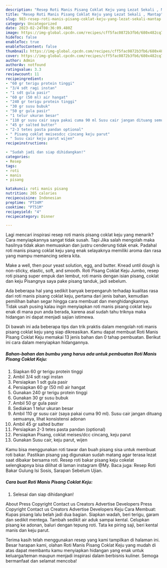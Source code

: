 ```yaml
---
description: "Resep Roti Manis Pisang Coklat Keju yang Lezat Sekali , Mantap"
title: "Resep Roti Manis Pisang Coklat Keju yang Lezat Sekali , Mantap"
slug: 983-resep-roti-manis-pisang-coklat-keju-yang-lezat-sekali-mantap
category: Uncategorized
date: 2023-02-24T08:36:09.480Z
image: https://img-global.cpcdn.com/recipes/cff5fac0872b3fb6/680x482cq70/roti-manis-pisang-coklat-keju-foto-resep-utama.jpg
hideToc: false
enableToc: true
enableTocContent: false
thumbnail: https://img-global.cpcdn.com/recipes/cff5fac0872b3fb6/680x482cq70/roti-manis-pisang-coklat-keju-foto-resep-utama.jpg
cover: https://img-global.cpcdn.com/recipes/cff5fac0872b3fb6/680x482cq70/roti-manis-pisang-coklat-keju-foto-resep-utama.jpg
author: Admin
authorAv: notfound
ratingvalue: 3.3
reviewcount: 11
recipeingredient:
- "60 gr terigu protein tinggi"
- "3/4 sdt ragi instan"
- "1 sdt gula pasir"
- "60 gr (50 ml) air hangat"
- "240 gr terigu protein tinggi"
- "30 gr susu bubuk"
- "50 gr gula pasir"
- "1 telur ukuran besar"
- "110 gr susu cair saya pakai cuma 90 ml Susu cair jangan dituang semuanya lihat konsistensi adonan"
- "45 gr salted butter"
- "2-3 tetes pasta pandan optional"
- " Pisang coklat meisesdcc cincang keju parut"
- " Susu cair keju parut wijen"
recipeinstructions:

- "Sudah jadi dan siap dihidangkan!"
categories:
- Resep
tags:
- roti
- manis
- pisang

katakunci: roti manis pisang 
nutrition: 265 calories
recipecuisine: Indonesian
preptime: "PT34M"
cooktime: "PT51M"
recipeyield: "4"
recipecategory: Dinner

---
```



Lagi mencari inspirasi resep roti manis pisang coklat keju yang menarik? Cara menyiapkannya sangat tidak susah. Tapi Jika salah mengolah maka hasilnya tidak akan memuaskan dan justru cenderung tidak enak. Padahal roti manis pisang coklat keju yang enak selayaknya memiliki aroma dan rasa yang mampu memancing selera kita.


Make a well, then pour yeast solution, egg, and butter. Knead until dough is non-sticky, elastic, soft, and smooth. Roti Pisang Coklat Keju Jumbo, resep roti pisang super empuk dan lembut, roti manis dengan isian pisang, coklat dan keju Pisangnya saya pake pisang tanduk, jadi sebelum.

Ada beberapa hal yang sedikit banyak berpengaruh terhadap kualitas rasa dari roti manis pisang coklat keju, pertama dari jenis bahan, kemudian pemilihan bahan segar hingga cara membuat dan menghidangkannya. Tidak usah pusing kalau ingin menyiapkan roti manis pisang coklat keju enak di mana pun anda berada, karena asal sudah tahu triknya maka hidangan ini dapat menjadi sajian istimewa.


Di bawah ini ada beberapa tips dan trik praktis dalam mengolah roti manis pisang coklat keju yang siap dikreasikan. Kamu dapat membuat Roti Manis Pisang Coklat Keju memakai 13 jenis bahan dan 0 tahap pembuatan. Berikut ini cara dalam menyiapkan hidangannya.

<!--inarticleads1-->

##### Bahan-bahan dan bumbu yang harus ada untuk pembuatan Roti Manis Pisang Coklat Keju:

1. Siapkan 60 gr terigu protein tinggi
1. Ambil 3/4 sdt ragi instan
1. Persiapkan 1 sdt gula pasir
1. Persiapkan 60 gr (50 ml) air hangat
1. Gunakan 240 gr terigu protein tinggi
1. Gunakan 30 gr susu bubuk
1. Ambil 50 gr gula pasir
1. Sediakan 1 telur ukuran besar
1. Ambil 110 gr susu cair (saya pakai cuma 90 ml). Susu cair jangan dituang semuanya, lihat konsistensi adonan
1. Ambil 45 gr salted butter
1. Persiapkan 2-3 tetes pasta pandan (optional)
1. Persiapkan  Pisang, coklat meises/dcc cincang, keju parut
1. Gunakan  Susu cair, keju parut, wijen


Kamu bisa menggunakan roti tawar dan buah pisang sisa untuk membuat roti bakar. Pastikan pisang yag digunakan sudah matang agar terasa lezat saat dibakar bersama roti. Resep roti bakar pisang keju cokelat selengkapnya bisa dilihat di laman instagram @My. Baca juga: Resep Roti Bakar Gulung Isi Sosis, Sarapan Sebelum Ujian. 

<!--inarticleads2-->

##### Cara buat Roti Manis Pisang Coklat Keju:


1. Selesai dan siap dihidangkan!

About Press Copyright Contact us Creators Advertise Developers Press Copyright Contact us Creators Advertise Developers Keju Cara Membuat: Kupas pisang lalu belah jadi dua bagian. Siapkan wadah, beri terigu, garam dan sedikit mentega. Tambah sedikit air aduk sampai kental. Celupkan pisang ke adonan, baluri dengan tepung roti. Tata ke piring saji, beri kental manis dan keju parut. 

Terima kasih telah menggunakan resep yang kami tampilkan di halaman ini. Besar harapan kami, olahan Roti Manis Pisang Coklat Keju yang mudah di atas dapat membantu kamu menyiapkan hidangan yang enak untuk keluarga/teman maupun menjadi inspirasi dalam berbisnis kuliner. Semoga bermanfaat dan selamat mencoba!
